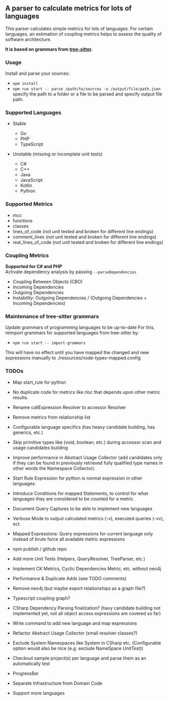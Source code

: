 ## A parser to calculate metrics for lots of languages

This parser calculates simple metrics for lots of languages.
For certain languages, an estimation of coupling metrics helps to assess the quality of software architecture.

**It is based on grammars from [tree-sitter](https://github.com/tree-sitter/tree-sitter).**

### Usage

Install and parse your sources:

-   `npm install`
-   `npm run start -- parse /path/to/sources -o /output/file/path.json` specify the path to a folder or a file to be parsed and specify output file path.

### Supported Languages

-   Stable

    -   Go
    -   PHP
    -   TypeScript

-   Unstable (missing or incomplete unit tests)
    -   C#
    -   C++
    -   Java
    -   JavaScript
    -   Kotlin
    -   Python

### Supported Metrics

-   mcc
-   functions
-   classes
-   lines_of_code (not unit tested and broken for different line endings)
-   comment_lines (not unit tested and broken for different line endings)
-   real_lines_of_code (not unit tested and broken for different line endings)

### Coupling Metrics

**Supported for C# and PHP**<br>
Activate dependency analysis by passing `--parseDependencies`

-   Coupling Between Objects (CBO)
-   Incoming Dependencies
-   Outgoing Dependencies
-   Instability: Outgoing Dependencies / (Outgoing Dependencies + Incoming Dependencies)

### Maintenance of tree-sitter grammars

Update grammars of programming languages to be up-to-date
For this, reimport grammars for supported languages from tree-sitter by:

-   `npm run start -- import-grammars`

This will have no effect until you have mapped the changed and new expressions manually to ./resources/node-types-mapped.config

### TODOs

-   Map start_rule for python
-   No duplicate code for metrics like rloc that depends upon other metric results.
-   Rename callExpression Resolver to accessor Resolver
-   Remove metrics from relationship list
-   Configurable language specifics (has heavy candidate building, has generics, etc.)
-   Skip primitive types like (void, boolean, etc.) during accessor scan and usage candidates building
-   Improve performance in Abstract Usage Collector (add candidates only if they can be found in previously retrieved fully qualified type names in other words the Namespace Collector).
-   Start Rule Expression for python is normal expression in other languages:
-   Introduce Conditions for mapped Statements, to control for what languages they are considered to be counted for a metric.
-   Document Query Captures to be able to implement new languages
-   Verbose Mode to output calculated metrics (-v), executed queries (-vv), ect.
-   Mapped Expressions: Query expressions for current language only instead of brute force all available metric expressions
-   npm publish / github repo
-   Add more Unit Tests (Helpers, QueryResolver, TreeParser, etc.)
-   Implement CK Metrics, Cyclic Dependencies Metric, etc. without neo4j
-   Performance & Duplicate Adds (see TODO comments)
-   Remove neo4j (but maybe export relationships as a graph file?)
-   Typescript coupling graph?
-   CSharp Dependency Parsing finalization? (havy candidate building not implemented yet, not all object access expressions are covered so far)
-   Write command to add new language and map expressions

-   Refactor Abstract Usage Collector (small resolver classes?)
-   Exclude System Namespaces like System in CSharp etc. (Configurable option would also be nice (e.g. exclude NameSpace _UnitTest_))
-   Checkout sample project(s) per language and parse them as an automatically test
-   ProgressBar
-   Separate Infrastructure from Domain Code

-   Support more languages
